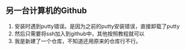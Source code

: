 ## 另一台计算机的Github
1. 安装时遇到putty错误。是因为之前的putty安装错误，直接卸载了putty
2. 然后只需要将ssh加入到github中，其他按照教程就可以
3. 我是新建了一个仓库，不知道还用原来的仓库行不行。
